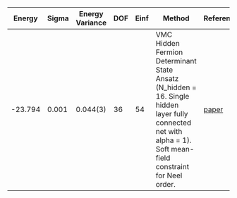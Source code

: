 | Energy  | Sigma | Energy Variance | DOF | Einf | Method                                                       | Reference |
|---------|-------|-----------------|-----|------|--------------------------------------------------------------|-----------|
| -23.794 | 0.001 | 0.044(3)        | 36  | 54   | VMC Hidden Fermion Determinant State Ansatz (N_hidden = 16. Single hidden layer fully connected net with alpha = 1). Soft mean-field constraint for Neel order. | [paper](https://www.pnas.org/doi/full/10.1073/pnas.2122059119) |
